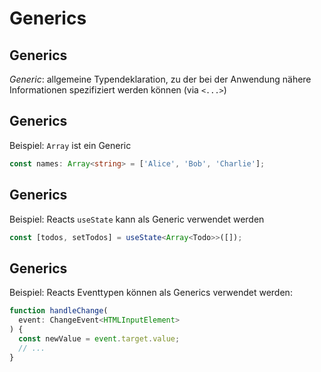# Generics

## Generics

_Generic_: allgemeine Typendeklaration, zu der bei der Anwendung nähere Informationen spezifiziert werden können (via `<...>`)

## Generics

Beispiel: `Array` ist ein Generic

```ts
const names: Array<string> = ['Alice', 'Bob', 'Charlie'];
```

## Generics

Beispiel: Reacts `useState` kann als Generic verwendet werden

```ts
const [todos, setTodos] = useState<Array<Todo>>([]);
```

## Generics

Beispiel: Reacts Eventtypen können als Generics verwendet werden:

```ts
function handleChange(
  event: ChangeEvent<HTMLInputElement>
) {
  const newValue = event.target.value;
  // ...
}
```
